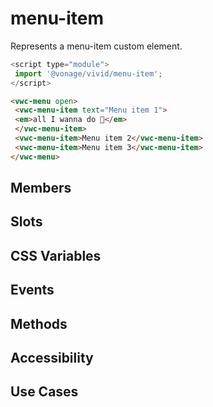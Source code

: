 # menu-item

Represents a menu-item custom element.

```js
<script type="module">
 import '@vonage/vivid/menu-item';
</script>
```

```html preview
<vwc-menu open>
 <vwc-menu-item text="Menu item 1">
 <em>all I wanna do 🥳</em>
 </vwc-menu-item>
 <vwc-menu-item>Menu item 2</vwc-menu-item>
 <vwc-menu-item>Menu item 3</vwc-menu-item>
</vwc-menu>
```

## Members

## Slots

## CSS Variables

## Events

## Methods

## Accessibility

## Use Cases
